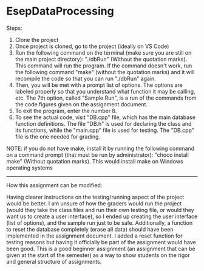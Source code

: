 # EsepDataProcessing

Steps:
1) Clone the project
2) Once project is cloned, go to the project (ideally on VS Code)
3) Run the following command on the terminal (make sure you are still on the main project directory):
           "./dbRun" (Without the quotation marks).
   This command will run the program. If the command doesn't work, run the following command "make" (without the quotation marks) and it will recompile the code so that you can run "./dbRun" again.
4) Then, you will be met with a prompt list of options. The options are labeled properly so that you understand what function it may be calling, etc. The 7th option, called "Sample Run", is a run of the commands from the code figures given on the assignment document.
5) To exit the program, enter the number 8.
6) To see the actual code, visit "DB.cpp" file, which has the main database function definitions. The file "DB.h" is used for declaring the class and its functions, while the "main.cpp" file is used for testing. The "DB.cpp" file is the one needed for grading.

NOTE: if you do not have make, install it by running the following command on a command prompt (that must be run by administrator): "choco install make" (Without quotation marks). This would install make on Windows operating systems

-----------------------------------------------------------------------------------------------------------

How this assignment can be modified:


Having clearer instructions on the testing/running aspect of the project would be better. I am unsure of how the graders would run the project (would they take the class files and run their own testing file, or would they want us to create a user interface), so I ended up creating the user interface (list of options), and the sample run just to be safe. Additionally, a function to reset the database completely (erase all data) should have been implemented in the assignment document. I added a reset function for testing reasons but having it officially be part of the assignment would have been good. This is a good beginner assignment (an assignment that can be given at the start of the semester) as a way to show students on the rigor and general structure of assignments.
